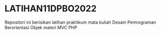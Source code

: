 # LATIHAN11DPBO2022
Repositori ini berisikan latihan praktikum mata kuliah Desain Pemrograman Berorientasi Objek materi MVC PHP
